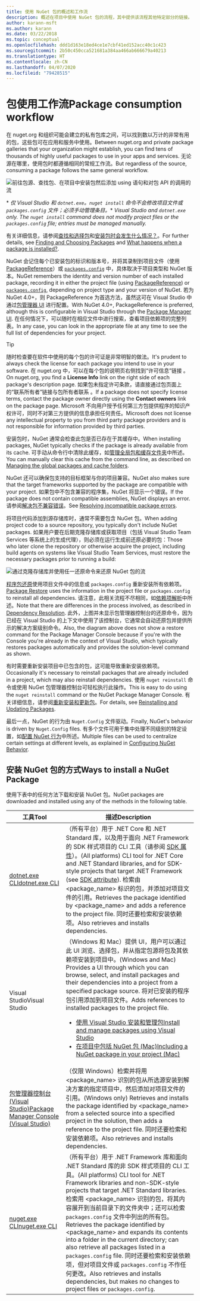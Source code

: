 ```yaml
---
title: 使用 NuGet 包的概述和工作流
description: 概述在项目中使用 NuGet 包的流程，其中提供该流程其他特定部分的链接。
author: karann-msft
ms.author: karann
ms.date: 03/22/2018
ms.topic: conceptual
ms.openlocfilehash: ddd1d163e18ed4ce1e7cbf41ed152acc40c1c423
ms.sourcegitcommit: 2b50c450cca521681a384aa466ab666679a40213
ms.translationtype: HT
ms.contentlocale: zh-CN
ms.lasthandoff: 04/07/2020
ms.locfileid: "79428515"
---
```

# <a name="package-consumption-workflow"></a><span data-ttu-id="b0c21-103">包使用工作流</span><span class="sxs-lookup"><span data-stu-id="b0c21-103">Package consumption workflow</span></span>

<span data-ttu-id="b0c21-104">在 nuget.org 和组织可能会建立的私有包库之间，可以找到数以万计的非常有用的包，这些包可在应用和服务中使用。</span><span class="sxs-lookup"><span data-stu-id="b0c21-104">Between nuget.org and private package galleries that your organization might establish, you can find tens of thousands of highly useful packages to use in your apps and services.</span></span> <span data-ttu-id="b0c21-105">无论源在哪里，使用包时都遵循相同的常规工作流。</span><span class="sxs-lookup"><span data-stu-id="b0c21-105">But regardless of the source, consuming a package follows the same general workflow.</span></span>

![前往包源、查找包、在项目中安装包然后添加 using 语句和对包 API 的调用的流](media/Overview-01-GeneralFlow.png)

<span data-ttu-id="b0c21-107">\* _仅 Visual Studio 和 `dotnet.exe`。`nuget install` 命令不会修改项目文件或 `packages.config` 文件；必须手动管理条目。_</span><span class="sxs-lookup"><span data-stu-id="b0c21-107">\* _Visual Studio and `dotnet.exe` only. The `nuget install` command does not modify project files or the `packages.config` file; entries must be managed manually._</span></span>

<span data-ttu-id="b0c21-108">有关详细信息，请参阅[查找和选择包](../consume-packages/finding-and-choosing-packages.md)和[安装包时会发生什么情况？](../concepts/package-installation-process.md)。</span><span class="sxs-lookup"><span data-stu-id="b0c21-108">For further details, see [Finding and Choosing Packages](../consume-packages/finding-and-choosing-packages.md) and [What happens when a package is installed?](../concepts/package-installation-process.md).</span></span>

<span data-ttu-id="b0c21-109">NuGet 会记住每个已安装包的标识和版本号，并将其录制到项目文件（使用 [PackageReference](../consume-packages/package-references-in-project-files.md)）或 [`packages.config`](../reference/packages-config.md) 中，具体取决于项目类型和 NuGet 版本。</span><span class="sxs-lookup"><span data-stu-id="b0c21-109">NuGet remembers the identity and version number of each installed package, recording it in either the project file (using [PackageReference](../consume-packages/package-references-in-project-files.md)) or [`packages.config`](../reference/packages-config.md), depending on project type and your version of NuGet.</span></span> <span data-ttu-id="b0c21-110">若为 NuGet 4.0+，则 PackageReference 为首选方法，虽然这可在 Visual Studio 中通过[包管理器 UI](install-use-packages-visual-studio.md) 进行配置。</span><span class="sxs-lookup"><span data-stu-id="b0c21-110">With NuGet 4.0+, PackageReference is preferred, although this is configurable in Visual Studio through the [Package Manager UI](install-use-packages-visual-studio.md).</span></span> <span data-ttu-id="b0c21-111">在任何情况下，可以随时在相应文件中进行搜索，查看项目依赖项的完整列表。</span><span class="sxs-lookup"><span data-stu-id="b0c21-111">In any case, you can look in the appropriate file at any time to see the full list of dependencies for your project.</span></span>

> [!Tip]
> <span data-ttu-id="b0c21-112">随时检查要在软件中使用的每个包的许可证是非常明智的做法。</span><span class="sxs-lookup"><span data-stu-id="b0c21-112">It's prudent to always check the license for each package you intend to use in your software.</span></span> <span data-ttu-id="b0c21-113">在 nuget.org 中，可以在每个包的说明页右侧找到“许可信息”链接  。</span><span class="sxs-lookup"><span data-stu-id="b0c21-113">On nuget.org, you find a **License Info** link on the right side of each package's description page.</span></span> <span data-ttu-id="b0c21-114">如果包未指定许可条款，请直接通过包页面上的“联系所有者”链接与包所有者联系  。</span><span class="sxs-lookup"><span data-stu-id="b0c21-114">If a package does not specify license terms, contact the package owner directly using the **Contact owners** link on the package page.</span></span> <span data-ttu-id="b0c21-115">Microsoft 不向用户授予任何第三方包提供程序的知识产权许可，同时不对第三方提供的信息承担任何责任。</span><span class="sxs-lookup"><span data-stu-id="b0c21-115">Microsoft does not license any intellectual property to you from third party package providers and is not responsible for information provided by third parties.</span></span>

<span data-ttu-id="b0c21-116">安装包时，NuGet 通常会检查此包是否已存在于其缓存中。</span><span class="sxs-lookup"><span data-stu-id="b0c21-116">When installing packages, NuGet typically checks if the package is already available from its cache.</span></span> <span data-ttu-id="b0c21-117">可手动从命令行中清除此缓存，如[管理全局包和缓存文件夹](../consume-packages/managing-the-global-packages-and-cache-folders.md)中所述。</span><span class="sxs-lookup"><span data-stu-id="b0c21-117">You can manually clear this cache from the command line, as described on [Managing the global packages and cache folders](../consume-packages/managing-the-global-packages-and-cache-folders.md).</span></span>

<span data-ttu-id="b0c21-118">NuGet 还可以确保包支持的目标框架与你的项目兼容。</span><span class="sxs-lookup"><span data-stu-id="b0c21-118">NuGet also makes sure that the target frameworks supported by the package are compatible with your project.</span></span> <span data-ttu-id="b0c21-119">如果包中不包含兼容的程序集，NuGet 将显示一个错误。</span><span class="sxs-lookup"><span data-stu-id="b0c21-119">If the package does not contain compatible assemblies, NuGet displays an error.</span></span> <span data-ttu-id="b0c21-120">请参阅[解决包不兼容错误](../concepts/dependency-resolution.md#resolving-incompatible-package-errors)。</span><span class="sxs-lookup"><span data-stu-id="b0c21-120">See [Resolving incompatible package errors](../concepts/dependency-resolution.md#resolving-incompatible-package-errors).</span></span>

<span data-ttu-id="b0c21-121">将项目代码添加到源存储库时，通常不需要包含 NuGet 包。</span><span class="sxs-lookup"><span data-stu-id="b0c21-121">When adding project code to a source repository, you typically don't include NuGet packages.</span></span> <span data-ttu-id="b0c21-122">如果用户要在后期克隆存储库或获取项目（包括 Visual Studio Team Services 等系统上的生成代理），则必须在运行生成前还原必要的包：</span><span class="sxs-lookup"><span data-stu-id="b0c21-122">Those who later clone the repository or otherwise acquire the project, including build agents on systems like Visual Studio Team Services, must restore the necessary packages prior to running a build:</span></span>

![通过克隆存储库并使用任一还原命令来还原 NuGet 包的流](media/Overview-02-RestoreFlow.png)

<span data-ttu-id="b0c21-124">[程序包还原](../consume-packages/package-restore.md)使用项目文件中的信息或 `packages.config` 重新安装所有依赖项。</span><span class="sxs-lookup"><span data-stu-id="b0c21-124">[Package Restore](../consume-packages/package-restore.md) uses the information in the project file or `packages.config` to reinstall all dependencies.</span></span> <span data-ttu-id="b0c21-125">请注意，此相关流程不尽相同，如[依赖项解析](../concepts/dependency-resolution.md)中所述。</span><span class="sxs-lookup"><span data-stu-id="b0c21-125">Note that there are differences in the process involved, as described in [Dependency Resolution](../concepts/dependency-resolution.md).</span></span> <span data-ttu-id="b0c21-126">此外，上图并未显示包管理器控制台的还原命令，因为已经在 Visual Studio 的上下文中使用了该控制台，它通常会自动还原包并提供所示的解决方案级别命令。</span><span class="sxs-lookup"><span data-stu-id="b0c21-126">Also, the diagram above does not show a restore command for the Package Manager Console because if you're with the Console you're already in the context of Visual Studio, which typically restores packages automatically and provides the solution-level command as shown.</span></span>

<span data-ttu-id="b0c21-127">有时需要重新安装项目中已包含的包，这可能导致重新安装依赖项。</span><span class="sxs-lookup"><span data-stu-id="b0c21-127">Occasionally it's necessary to reinstall packages that are already included in a project, which may also reinstall dependencies.</span></span> <span data-ttu-id="b0c21-128">使用 `nuget reinstall` 命令或使用 NuGet 包管理器控制台可轻松执行此操作。</span><span class="sxs-lookup"><span data-stu-id="b0c21-128">This is easy to do using the `nuget reinstall` command or the NuGet Package Manager Console.</span></span> <span data-ttu-id="b0c21-129">有关详细信息，请参阅[重新安装和更新包](../consume-packages/reinstalling-and-updating-packages.md)。</span><span class="sxs-lookup"><span data-stu-id="b0c21-129">For details, see [Reinstalling and Updating Packages](../consume-packages/reinstalling-and-updating-packages.md).</span></span>

<span data-ttu-id="b0c21-130">最后一点，NuGet 的行为由 `Nuget.Config` 文件驱动。</span><span class="sxs-lookup"><span data-stu-id="b0c21-130">Finally, NuGet's behavior is driven by `Nuget.Config` files.</span></span> <span data-ttu-id="b0c21-131">有多个文件可用于集中处理不同级别的特定设置，如[配置 NuGet 行为](../consume-packages/configuring-nuget-behavior.md)中所述。</span><span class="sxs-lookup"><span data-stu-id="b0c21-131">Multiple files can be used to centralize certain settings at different levels, as explained in [Configuring NuGet Behavior](../consume-packages/configuring-nuget-behavior.md).</span></span>

## <a name="ways-to-install-a-nuget-package"></a><span data-ttu-id="b0c21-132">安装 NuGet 包的方式</span><span class="sxs-lookup"><span data-stu-id="b0c21-132">Ways to install a NuGet Package</span></span>

<span data-ttu-id="b0c21-133">使用下表中的任何方法下载和安装 NuGet 包。</span><span class="sxs-lookup"><span data-stu-id="b0c21-133">NuGet packages are downloaded and installed using any of the methods in the following table.</span></span>

| <span data-ttu-id="b0c21-134">工具</span><span class="sxs-lookup"><span data-stu-id="b0c21-134">Tool</span></span> | <span data-ttu-id="b0c21-135">描述</span><span class="sxs-lookup"><span data-stu-id="b0c21-135">Description</span></span> |
| --- | --- |
| [<span data-ttu-id="b0c21-136">dotnet.exe CLI</span><span class="sxs-lookup"><span data-stu-id="b0c21-136">dotnet.exe CLI</span></span>](install-use-packages-dotnet-cli.md) | <span data-ttu-id="b0c21-137">（所有平台）用于 .NET Core 和 .NET Standard 库，以及用于面向 .NET Framework 的 SDK 样式项目的 CLI 工具（请参阅 [SDK 属性](/dotnet/core/tools/csproj#additions)）。</span><span class="sxs-lookup"><span data-stu-id="b0c21-137">(All platforms) CLI tool for .NET Core and .NET Standard libraries, and for SDK-style projects that target .NET Framework (see [SDK attribute](/dotnet/core/tools/csproj#additions)).</span></span> <span data-ttu-id="b0c21-138">检索由 \<package_name\> 标识的包，并添加对项目文件的引用。</span><span class="sxs-lookup"><span data-stu-id="b0c21-138">Retrieves the package identified by \<package_name\> and adds a reference to the project file.</span></span> <span data-ttu-id="b0c21-139">同时还要检索和安装依赖项。</span><span class="sxs-lookup"><span data-stu-id="b0c21-139">Also retrieves and installs dependencies.</span></span> |
| <span data-ttu-id="b0c21-140">Visual Studio</span><span class="sxs-lookup"><span data-stu-id="b0c21-140">Visual Studio</span></span> | <span data-ttu-id="b0c21-141">（Windows 和 Mac）提供 UI，用户可以通过此 UI 浏览、选择包，并从指定包源将包及其依赖项安装到项目中。</span><span class="sxs-lookup"><span data-stu-id="b0c21-141">(Windows and Mac) Provides a UI through which you can browse, select, and install packages and their dependencies into a project from a specified package source.</span></span> <span data-ttu-id="b0c21-142">将对已安装的程序包引用添加到项目文件。</span><span class="sxs-lookup"><span data-stu-id="b0c21-142">Adds references to installed packages to the project file.</span></span><ul><li>[<span data-ttu-id="b0c21-143">使用 Visual Studio 安装和管理包</span><span class="sxs-lookup"><span data-stu-id="b0c21-143">Install and manage packages using Visual Studio</span></span>](install-use-packages-visual-studio.md)</li><li>[<span data-ttu-id="b0c21-144">在项目中包括 NuGet 包 (Mac)</span><span class="sxs-lookup"><span data-stu-id="b0c21-144">Including a NuGet package in your project (Mac)</span></span>](/visualstudio/mac/nuget-walkthrough)</li></ul> |
| [<span data-ttu-id="b0c21-145">包管理器控制台 (Visual Studio)</span><span class="sxs-lookup"><span data-stu-id="b0c21-145">Package Manager Console (Visual Studio)</span></span>](install-use-packages-powershell.md) | <span data-ttu-id="b0c21-146">（仅限 Windows）检索并将用 \<package_name\> 识别的包从所选源安装到解决方案的指定项目中，然后添加对项目文件的引用。</span><span class="sxs-lookup"><span data-stu-id="b0c21-146">(Windows only) Retrieves and installs the package identified by \<package_name\> from a selected source into a specified project in the solution, then adds a reference to the project file.</span></span> <span data-ttu-id="b0c21-147">同时还要检索和安装依赖项。</span><span class="sxs-lookup"><span data-stu-id="b0c21-147">Also retrieves and installs dependencies.</span></span> |
| [<span data-ttu-id="b0c21-148">nuget.exe CLI</span><span class="sxs-lookup"><span data-stu-id="b0c21-148">nuget.exe CLI</span></span>](install-use-packages-nuget-cli.md) | <span data-ttu-id="b0c21-149">（所有平台）用于 .NET Framework 库和面向 .NET Standard 库的非 SDK 样式项目的 CLI 工具。</span><span class="sxs-lookup"><span data-stu-id="b0c21-149">(All platforms) CLI tool for .NET Framework libraries and non-SDK-style projects that target .NET Standard libraries.</span></span> <span data-ttu-id="b0c21-150">检索用 \<package_name\> 识别的包，将其内容展开到当前目录下的文件夹中；还可以检索 `packages.config` 文件中列出的所有包。</span><span class="sxs-lookup"><span data-stu-id="b0c21-150">Retrieves the package identified by \<package_name\> and expands its contents into a folder in the current directory; can also retrieve all packages listed in a `packages.config` file.</span></span> <span data-ttu-id="b0c21-151">同时还要检索和安装依赖项，但对项目文件或 `packages.config` 不作任何更改。</span><span class="sxs-lookup"><span data-stu-id="b0c21-151">Also retrieves and installs dependencies, but makes no changes to project files or `packages.config`.</span></span> |
